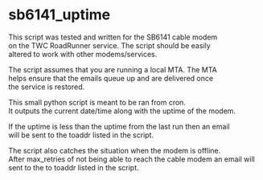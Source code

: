 # sb6141_uptime
  
This script was tested and written for the SB6141 cable modem  
on the TWC RoadRunner service.  The script should be easily  
altered to work with other modems/services.  

The script assumes that you are running a local MTA.  The MTA  
helps ensure that the emails queue up and are delivered once  
the service is restored.  

This small python script is meant to be ran from cron.  
It outputs the current date/time along with the uptime of the modem.  

If the uptime is less than the uptime from the last run then an email  
will be sent to the toaddr listed in the script.  

The script also catches the situation when the modem is offline.  
After max_retries of not being able to reach the cable modem an email will  
sent to the to toaddr listed in the script. 
